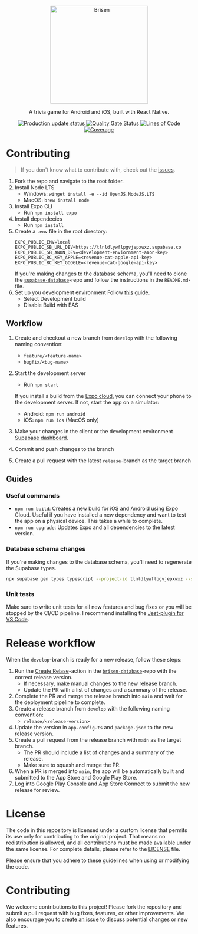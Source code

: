 <p align="center">
  <img src="https://media.githubusercontent.com/media/brisen-app/brisen-assets/refs/heads/main/assets/logo/logo-text.png" alt="Brisen" width="265">
</p>

<p align="center">
  A trivia game for Android and iOS, built with React Native.
</p>

<div align="center">
  <a href="https://expo.dev/accounts/brisen/projects/brisen-client/submissions">
    <img src="https://github.com/brisen-app/brisen-client/actions/workflows/update_prod.yml/badge.svg" alt="Production update status">
  </a>
  <a href="https://sonarqube.kallerud.no/dashboard?id=brisen-app_brisen-client_26c99873-d531-464d-a9a9-0ea569442bdd">
    <img src="https://sonarqube.kallerud.no/api/project_badges/measure?project=brisen-app_brisen-client_26c99873-d531-464d-a9a9-0ea569442bdd&metric=alert_status&token=sqb_fb9cf3e8f814b6cb097b5b0c7290a06d0544dac4" alt="Quality Gate Status">
  </a>
  <a href="https://sonarqube.kallerud.no/dashboard?id=brisen-app_brisen-client_26c99873-d531-464d-a9a9-0ea569442bdd">
    <img src="https://sonarqube.kallerud.no/api/project_badges/measure?project=brisen-app_brisen-client_26c99873-d531-464d-a9a9-0ea569442bdd&metric=ncloc&token=sqb_fb9cf3e8f814b6cb097b5b0c7290a06d0544dac4" alt="Lines of Code">
  </a>
  <a href="https://sonarqube.kallerud.no/dashboard?id=brisen-app_brisen-client_26c99873-d531-464d-a9a9-0ea569442bdd">
    <img src="https://sonarqube.kallerud.no/api/project_badges/measure?project=brisen-app_brisen-client_26c99873-d531-464d-a9a9-0ea569442bdd&metric=coverage&token=sqb_fb9cf3e8f814b6cb097b5b0c7290a06d0544dac4" alt="Coverage">
  </a>
</div>

# Contributing

> If you don't know what to contribute with, check out the [issues](https://github.com/brisen-app/brisen-client/issues).

1. Fork the repo and navigate to the root folder.
1. Install Node LTS
   - Windows: `winget install -e --id OpenJS.NodeJS.LTS`
   - MacOS: `brew install node`
1. Install Expo CLI
   - Run `npm install expo`
1. Install dependecies
   - Run `npm install`
1. Create a `.env` file in the root directory:
   ```env
   EXPO_PUBLIC_ENV=local
   EXPO_PUBLIC_SB_URL_DEV=https://tlnldlywflpgvjepxwxz.supabase.co
   EXPO_PUBLIC_SB_ANON_DEV=<development-enviornment-anon-key>
   EXPO_PUBLIC_RC_KEY_APPLE=<revenue-cat-apple-api-key>
   EXPO_PUBLIC_RC_KEY_GOOGLE=<revenue-cat-google-api-key>
   ```
   If you're making changes to the database schema, you'll need to clone the [`supabase-database`](https://github.com/brisen-app/brisen-database)-repo and follow the instructions in the `README.md`-file.
1. Set up you development environment
   Follow [this](https://docs.expo.dev/get-started/set-up-your-environment/?mode=development-build&buildEnv=local) guide.
   - Select Development build
   - Disable Build with EAS

## Workflow

1. Create and checkout a new branch from `develop` with the following naming convention:
   - `feature/<feature-name>`
   - `bugfix/<bug-name>`
1. Start the development server

   - Run `npm start`

   If you install a build from the [Expo cloud](https://expo.dev/accounts/brisen/projects/brisen-client/development-builds), you can connect your phone to the development server. If not, start the app on a simulator:

   - Android: `npm run android`
   - iOS: `npm run ios` (MacOS only)

1. Make your changes in the client or the development environment [Supabase dashboard](https://supabase.com/dashboard/project/tlnldlywflpgvjepxwxz).
1. Commit and push changes to the branch
1. Create a pull request with the latest `release`-branch as the target branch

## Guides

### Useful commands

- `npm run build`: Creates a new build for iOS and Android using Expo Cloud. Useful if you have installed a new dependency and want to test the app on a physical device. This takes a while to complete.
- `npm run upgrade`: Updates Expo and all dependencies to the latest version.

### Database schema changes

If you're making changes to the database schema, you'll need to regenerate the Supabase types.

```bash
npx supabase gen types typescript --project-id tlnldlywflpgvjepxwxz --schema public > models/supabase.ts
```

### Unit tests

Make sure to write unit tests for all new features and bug fixes or you will be stopped by the CI/CD pipeline. I recommend installing the [Jest-plugin for VS Code](https://marketplace.visualstudio.com/items?itemName=Orta.vscode-jest).

# Release workflow

When the `develop`-branch is ready for a new release, follow these steps:

1. Run the [Create Relase](https://github.com/brisen-app/brisen-database/actions/workflows/create-release.yaml)-action in the [`brisen-database`](https://github.com/brisen-app/brisen-database)-repo with the correct release version.
   - If necessary, make manual changes to the new release branch.
   - Update the PR with a list of changes and a summary of the release.
1. Complete the PR and merge the release branch into `main` and wait for the deployment pipeline to complete.
1. Create a release branch from `develop` with the following naming convention:
   - `release/<release-version>`
1. Update the version in `app.config.ts` and `package.json` to the new release version.
1. Create a pull request from the release branch with `main` as the target branch.
   - The PR should include a list of changes and a summary of the release.
   - Make sure to squash and merge the PR.
1. When a PR is merged into `main`, the app will be automatically built and submitted to the App Store and Google Play Store.
1. Log into Google Play Console and App Store Connect to submit the new release for review.

# License

The code in this repository is licensed under a custom license that permits its use only for contributing to the original project. That means no redistribution is allowed, and all contributions must be made available under the same license. For complete details, please refer to the [LICENSE](LICENSE.md) file.

Please ensure that you adhere to these guidelines when using or modifying the code.

# Contributing

We welcome contributions to this project! Please fork the repository and submit a pull request with bug fixes, features, or other improvements. We also encourage you to [create an issue](https://github.com/brisen-app/brisen-client/issues/new/choose) to discuss potential changes or new features.
